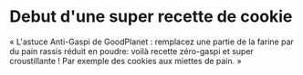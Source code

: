 # Debut d'une super recette de cookie

« L'astuce Anti-Gaspi de GoodPlanet : remplacez une partie de la farine par du pain rassis réduit en poudre: voilà recette zéro-gaspi et super croustillante ! Par exemple des cookies aux miettes de pain. »
